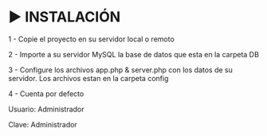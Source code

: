 # ▶️ INSTALACIÓN
<p>1 - Copie el proyecto en su servidor local o remoto</p>
<p>2 - Importe a su servidor MySQL la base de datos que esta en la carpeta DB</p>
<p>3 - Configure los archivos app.php & server.php con los datos de su servidor. Los archivos estan en la carpeta config</p>
<p>4 - Cuenta por defecto</p>
<p>Usuario: Administrador</p>
<p>Clave: Administrador</p>

